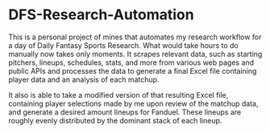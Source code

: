 # DFS-Research-Automation

This is a personal project of mines that automates my research workflow for a day of Daily Fantasy Sports Research. What would take hours to do manually now takes only moments. 
It scrapes relevant data, such as starting pitchers, lineups, schedules, stats, and more from various web pages and public APIs and processes the data to generate a final Excel file containing player data and an analysis of each matchup.

It also is able to take a modified version of that resulting Excel file, containing player selections made by me upon review of the matchup data, and generate a desired amount lineups for Fanduel. These lineups are roughly evenly distributed by the dominant stack of each lineup.
